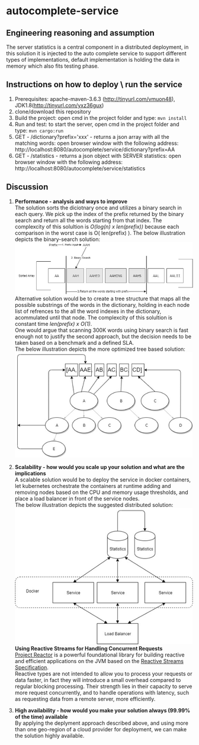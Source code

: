 # autocomplete-service

Engineering reasoning and assumption
------------------------------------
The server statistics is a central component in a distributed deployment, in this solution it is injected to the auto complete service to support different types of implementations, default implementation is holding the data in memory which also fits testing phase.

Instructions on how to deploy \ run the service
-----------------------------------------------
1. Prerequisites: apache-maven-3.6.3 (http://tinyurl.com/vmuon48), JDK1.8(http://tinyurl.com/yxz36gux)
2. clone/download this repository
3. Build the project: open cmd in the project folder and type: `mvn install`
4. Run and test: to start the server, open cmd in the project folder and type: `mvn cargo:run`
5. GET - /dictionary?prefix='xxx' - returns a json array with all the matching words: open browser window with the following address: http://localhost:8080/autocomplete/service/dictionary?prefix=AA
6. GET - /statistics - returns a json object with SERVER statistics: open browser window with the following address: http://localhost:8080/autocomplete/service/statistics


Discussion
----------
1. **Performance - analysis and ways to improve**  
The solution sorts the diciotnary once and utilizes a binary search in each query. We pick up the index of the prefix returned by the binary search and return all the words starting from that index.
The complexcity of this solultion is *O(log(n) x len(prefix))* because each comparison in the worst case is O( len(prefix) ).
The below illustration depicts the binary-search solution:  
![binary-search](/binary-search.jpg)    
Alternative solution would be to create a tree structure that maps all the possible substrings of the words in the dictionary, holding in each node list of refrences to the all the word indexes in the dictionary, acommulated until that node.
The complexcity of this solultion is constant time *len(prefix) x O(1)*.  
One would argue that scanning 300K words using binary search is fast enough not to justify the second approach, but the decision needs to be taken based on a benchmark and a defined SLA.  
The below illustration depicts the more optimized tree based solution:  
![AutoComplete_Opt](/AutoComplete_Opt.jpg)  

2. **Scalability - how would you scale up your solution and what are the implications**  
A scalable solution would be to deploy the service in docker containers, let kubernetes orchestrate the containers at runtime adding and removing nodes based on the CPU and memory usage thresholds, and place a load balancer in front of the service nodes.  
The below illustration depicts the suggested distributed solution:  
![deployment](/Deployment.jpg)    
**Using Reactive Streams for Handling Concurrent Requests**  
[Project Reactor](https://projectreactor.io/) is a powerful foundational library for building reactive and efficient applications on the JVM based on the [Reactive Streams Specification](https://github.com/reactive-streams/reactive-streams-jvm).    
Reactive types are not intended to allow you to process your requests or data faster, in fact they will introduce a small overhead compared to regular blocking processing. Their strength lies in their capacity to serve more request concurrently, and to handle operations with latency, such as requesting data from a remote server, more efficiently.

3. **High availability - how would you make your solution always (99.99% of the time) available**  
By applying the deplyment approach described above, and using more than one geo-region of a cloud provider for deployment, we can make the solution highly available.

